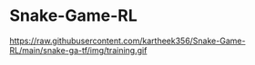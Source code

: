 # Snake-Game-RL
https://raw.githubusercontent.com/kartheek356/Snake-Game-RL/main/snake-ga-tf/img/training.gif
